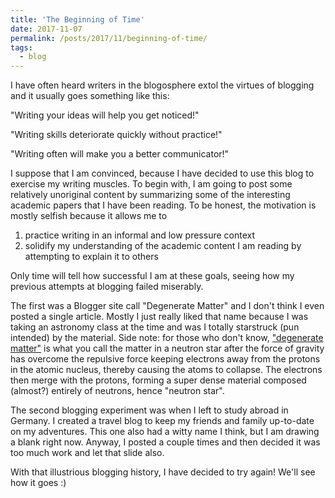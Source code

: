 ```yaml
---
title: 'The Beginning of Time'
date: 2017-11-07
permalink: /posts/2017/11/beginning-of-time/
tags:
  - blog
---
```


I have often heard writers in the blogosphere extol the virtues of blogging and it usually goes something like this:

"Writing your ideas will help you get noticed!"

"Writing skills deteriorate quickly without practice!"

"Writing often will make you a better communicator!"

I suppose that I am convinced, because I have decided to use this blog to exercise my writing muscles. To begin with, I am going to post some relatively unoriginal content by summarizing some of the interesting academic papers that I have been reading. To be honest, the motivation is mostly selfish because it allows me to 

1. practice writing in an informal and low pressure context
2. solidify my understanding of the academic content I am reading by attempting to explain it to others

Only time will tell how successful I am at these goals, seeing how my previous attempts at blogging failed miserably. 

The first was a Blogger site call "Degenerate Matter" and I don't think I even posted a single article. Mostly I just really liked that name because I was taking an astronomy class at the time and was I totally starstruck (pun intended) by the material. Side note: for those who don't know, ["degenerate matter"](https://en.wikipedia.org/wiki/Degenerate_matter) is what you call the matter in a neutron star after the force of gravity has overcome the repulsive force keeping electrons away from the protons in the atomic nucleus, thereby causing the atoms to collapse. The electrons then merge with the protons, forming a super dense material composed (almost?) entirely of neutrons, hence "neutron star".  

The second blogging experiment was when I left to study abroad in Germany. I created a travel blog to keep my friends and family up-to-date on my adventures. This one also had a witty name I think, but I am drawing a blank right now. Anyway, I posted a couple times and then decided it was too much work and let that slide also.

With that illustrious blogging history, I have decided to try again! We'll see how it goes :)
